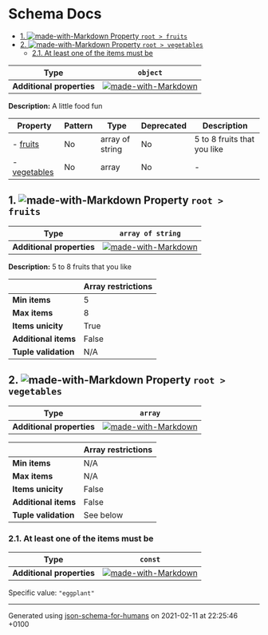 # Schema Docs

- [1. ![made-with-Markdown](https://img.shields.io/badge/Optional-yellow) Property `root > fruits`](#fruits)
- [2. ![made-with-Markdown](https://img.shields.io/badge/Optional-yellow) Property `root > vegetables`](#vegetables)
  - [2.1. At least one of the items must be](#autogenerated_heading_2)

| Type | `object` |
| ---- | --- |
| **Additional properties** |[![made-with-Markdown](https://img.shields.io/badge/Any%20type-allowed-green)](# "Additional Properties of any type are allowed.")|

**Description:** A little food fun

| Property | Pattern | Type | Deprecated | Description |
| -------- | ------- | ---- | ---------- | ----------- |
|-  [fruits](#fruits)|No|array of string|No|5 to 8 fruits that you like|
|-  [vegetables](#vegetables)|No|array|No|-|

## <a name="fruits"></a>1. ![made-with-Markdown](https://img.shields.io/badge/Optional-yellow) Property `root > fruits`

| Type | `array of string` |
| ---- | --- |
| **Additional properties** |[![made-with-Markdown](https://img.shields.io/badge/Any%20type-allowed-green)](# "Additional Properties of any type are allowed.")|

**Description:** 5 to 8 fruits that you like

|                       | Array restrictions |
| --------------------- | ------------------ |
| **Min items**         | 5 |
| **Max items**         | 8 |
| **Items unicity**     | True |
| **Additional items**  | False |
| **Tuple validation**  | N/A |

## <a name="vegetables"></a>2. ![made-with-Markdown](https://img.shields.io/badge/Optional-yellow) Property `root > vegetables`

| Type | `array` |
| ---- | --- |
| **Additional properties** |[![made-with-Markdown](https://img.shields.io/badge/Any%20type-allowed-green)](# "Additional Properties of any type are allowed.")|

|                       | Array restrictions |
| --------------------- | ------------------ |
| **Min items**         | N/A |
| **Max items**         | N/A |
| **Items unicity**     | False |
| **Additional items**  | False |
| **Tuple validation**  | See below |

### <a name="autogenerated_heading_2"></a>2.1. At least one of the items must be

| Type | `const` |
| ---- | --- |
| **Additional properties** |[![made-with-Markdown](https://img.shields.io/badge/Any%20type-allowed-green)](# "Additional Properties of any type are allowed.")|

Specific value: `"eggplant"`

----------------------------------------------------------------------------------------------------------------------------
Generated using [json-schema-for-humans](https://github.com/coveooss/json-schema-for-humans) on 2021-02-11 at 22:25:46 +0100